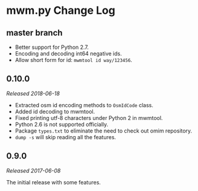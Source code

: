 # mwm.py Change Log

## master branch

* Better support for Python 2.7.
* Encoding and decoding int64 negative ids.
* Allow short form for id: `mwmtool id way/123456`.

## 0.10.0

_Released 2018-06-18_

* Extracted osm id encoding methods to `OsmIdCode` class.
* Added id decoding to mwmtool.
* Fixed printing utf-8 characters under Python 2 in mwmtool.
* Python 2.6 is not supported officially.
* Package `types.txt` to eliminate the need to check out omim repository.
* `dump -s` will skip reading all the features.

## 0.9.0

_Released 2017-06-08_

The initial release with some features.
